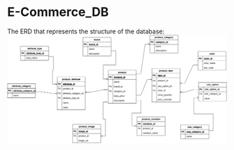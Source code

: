 # E-Commerce_DB


The ERD that represents the structure of the database:
![image alt](https://github.com/bjeptum/E-Commerce_DB/blob/41f3ba7931adadd425bce521de1620562d63862c/Ecommerce%20Database.png)
